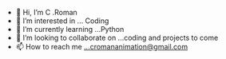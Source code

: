 - 👋 Hi, I’m C .Roman
- 👀 I’m interested in ... Coding
- 🌱 I’m currently learning ...Python
- 💞️ I’m looking to collaborate on ...coding and projects to come
- 📫 How to reach me ...cromananimation@gmail.com

<!---
Cromananimation/Cromananimation is a ✨ special ✨ repository because its `README.md` (this file) appears on your GitHub profile.
You can click the Preview link to take a look at your changes.
--->
